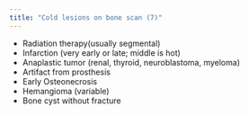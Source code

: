 ```yaml
---
title: "Cold lesions on bone scan (7)"
---
```

- Radiation therapy(usually segmental)
- Infarction (very early or late; middle is hot)
- Anaplastic tumor (renal, thyroid, neuroblastoma, myeloma)
- Artifact from prosthesis
- Early Osteonecrosis
- Hemangioma (variable)
- Bone cyst without fracture

